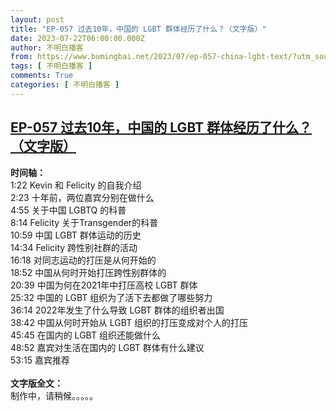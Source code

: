 ```yaml
---
layout: post
title: "EP-057 过去10年，中国的 LGBT 群体经历了什么？（文字版）"
date: 2023-07-22T06:00:00.000Z
author: 不明白播客
from: https://www.bumingbai.net/2023/07/ep-057-china-lgbt-text/?utm_source=rss&utm_medium=rss&utm_campaign=ep-057-china-lgbt-text
tags: [ 不明白播客 ]
comments: True
categories: [ 不明白播客 ]
---
```

<!--1690005600000-->
[EP-057 过去10年，中国的 LGBT 群体经历了什么？（文字版）](https://www.bumingbai.net/2023/07/ep-057-china-lgbt-text/?utm_source=rss&utm_medium=rss&utm_campaign=ep-057-china-lgbt-text)
------

<div>
<div id="buzzsprout-player-13265146"></div><script src="https://www.buzzsprout.com/1982525/13265146-10-lgbt.js?container_id=buzzsprout-player-13265146&#038;player=small" type="text/javascript" charset="utf-8"></script><p><strong>时间轴：<br></strong>1:22 Kevin 和 Felicity 的自我介绍<br>2:23 十年前，两位嘉宾分别在做什么<br>4:55 关于中国 LGBTQ 的科普<br>8:14 Felicity 关于Transgender的科普<br>10:59 中国 LGBT 群体运动的历史<br>14:34 Felicity 跨性别社群的活动<br>16:18 对同志运动的打压是从何开始的<br>18:52 中国从何时开始打压跨性别群体的<br>20:39 中国为何在2021年中打压高校 LGBT 群体<br>25:32 中国的 LGBT 组织为了活下去都做了哪些努力<br>36:14 2022年发生了什么导致 LGBT 群体的组织者出国<br>38:42 中国从何时开始从 LGBT 组织的打压变成对个人的打压<br>45:45 在国内的 LGBT 组织还能做什么<br>48:52 嘉宾对生活在国内的 LGBT 群体有什么建议<br>53:15 嘉宾推荐<br><br><strong>文字版全文：<br></strong>制作中，请稍候。。。。。</p>
</div>
